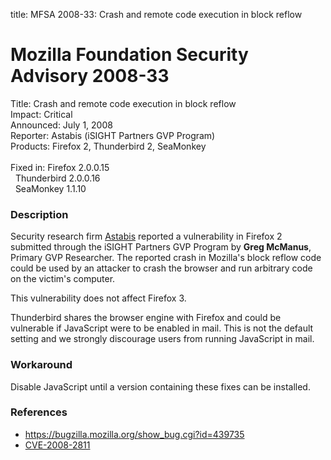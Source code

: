 title: MFSA 2008-33: Crash and remote code execution in block reflow

<h1>Mozilla Foundation Security Advisory 2008-33</h1>

<p>
<span class="label">Title:</span>      Crash and remote code execution in block reflow<br/>
<span class="label">Impact:</span>     Critical<br/>
<span class="label">Announced:</span>  July 1, 2008<br/>
<span class="label">Reporter:</span>   Astabis (iSIGHT Partners GVP Program)<br/>
<span class="label">Products:</span>   Firefox 2, Thunderbird 2, SeaMonkey<br/>
<br/>
<span class="label">Fixed in:</span>   Firefox 2.0.0.15<br/>
<span class="label">&#160;</span>      Thunderbird 2.0.0.16<br/>
<span class="label">&#160;</span>      SeaMonkey 1.1.10<br/>
</p>


<h3>Description</h3>

<p>Security research firm <a href="http://www.astabis.com">Astabis</a>
reported a vulnerability in Firefox 2 submitted through the iSIGHT Partners
GVP Program by <strong>Greg McManus</strong>, Primary GVP Researcher. The
reported crash in Mozilla's block reflow code could be used by an attacker
to crash the browser and run arbitrary code on the victim's computer.</p>

<p>This vulnerability does not affect Firefox 3.</p>

<p class="note">Thunderbird shares the browser engine with Firefox and could
be vulnerable if JavaScript were to be enabled in mail. This is not the
default setting and we strongly discourage users from running JavaScript in
mail.</p>

<h3>Workaround</h3>

<p>Disable JavaScript until a version containing these fixes can be installed.</p>

<h3>References</h3>

<ul>
  <li><a href="https://bugzilla.mozilla.org/show_bug.cgi?id=439735">https://bugzilla.mozilla.org/show_bug.cgi?id=439735</a></li>
  <li><a class="ex-ref" href="http://cve.mitre.org/cgi-bin/cvename.cgi?name=CVE-2008-2811">CVE-2008-2811</a></li>

</ul>



